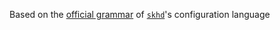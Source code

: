 Based on the [official grammar](https://github.com/koekeishiya/skhd/blob/master/README.md#configuration) of [`skhd`](https://github.com/koekeishiya/skhd)'s configuration language
